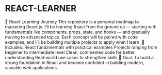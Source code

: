 # REACT-LEARNER
📘 React Learning Journey This repository is a personal roadmap to mastering React.js.  I’ll be learning React from the ground up — starting with fundamentals like components, props, state, and hooks — and gradually moving to advanced topics. Each concept will be paired with code examples, and I’ll be building multiple projects to apply what I learn.  🔹 Includes:  React fundamentals with practical examples  Projects ranging from beginner to intermediate level  Clean, commented code for better understanding  Real-world use cases to strengthen skills  🧠 Goal: To build a strong foundation in React and become confident in building modern, scalable web applications.
